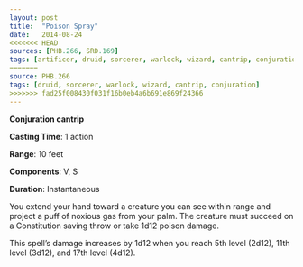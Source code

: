 ```yaml
---
layout: post
title:  "Poison Spray"
date:   2014-08-24
<<<<<<< HEAD
sources: [PHB.266, SRD.169]
tags: [artificer, druid, sorcerer, warlock, wizard, cantrip, conjuration]
=======
source: PHB.266
tags: [druid, sorcerer, warlock, wizard, cantrip, conjuration]
>>>>>>> fad25f008430f031f16b0eb4a6b691e869f24366
---
```


**Conjuration cantrip**

**Casting Time**: 1 action

**Range**: 10 feet

**Components**: V, S

**Duration**: Instantaneous

You extend your hand toward a creature you can see within range and project a puff of noxious gas from your palm. The creature must succeed on a Constitution saving throw or take 1d12 poison damage.

This spell’s damage increases by 1d12 when you reach 5th level (2d12), 11th level (3d12), and 17th level (4d12).
